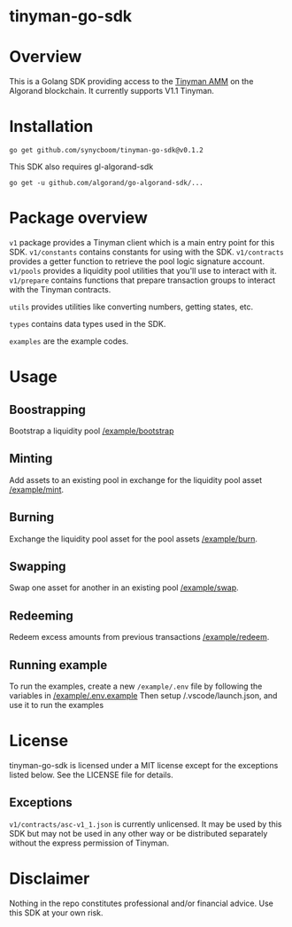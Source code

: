 # tinyman-go-sdk

# Overview
This is a Golang SDK providing access to the [Tinyman AMM](https://docs.tinyman.org/) on the Algorand blockchain. It currently supports V1.1 Tinyman.

# Installation
```command
go get github.com/synycboom/tinyman-go-sdk@v0.1.2
```

This SDK also requires gl-algorand-sdk
```command
go get -u github.com/algorand/go-algorand-sdk/...
```

# Package overview
`v1` package provides a Tinyman client which is a main entry point for this SDK.
`v1/constants` contains constants for using with the SDK.
`v1/contracts` provides a getter function to retrieve the pool logic signature account.
`v1/pools` provides a liquidity pool utilities that you'll use to interact with it.
`v1/prepare` contains functions that prepare transaction groups to interact with the Tinyman contracts.

`utils` provides utilities like converting numbers, getting states, etc.

`types` contains data types used in the SDK.

`examples` are the example codes.

# Usage

## Boostrapping
Bootstrap a liquidity pool [/example/bootstrap](/example/bootstrap/main.go)

## Minting
Add assets to an existing pool in exchange for the liquidity pool asset [/example/mint](/example/mint/main.go).

## Burning
Exchange the liquidity pool asset for the pool assets [/example/burn](/example/burn/main.go).

## Swapping
Swap one asset for another in an existing pool [/example/swap](/example/swap/main.go).

## Redeeming
Redeem excess amounts from previous transactions [/example/redeem](/example/redeem/main.go).

## Running example
To run the examples, create a new `/example/.env` file by following the variables in [/example/.env.example](/example/.env.example)
Then setup /.vscode/launch.json, and use it to run the examples

# License
tinyman-go-sdk is licensed under a MIT license except for the exceptions listed below. See the LICENSE file for details.

## Exceptions
`v1/contracts/asc-v1_1.json` is currently unlicensed. It may be used by this SDK but may not be used in any other way or be distributed separately without the express permission of Tinyman.

# Disclaimer
Nothing in the repo constitutes professional and/or financial advice. Use this SDK at your own risk.
